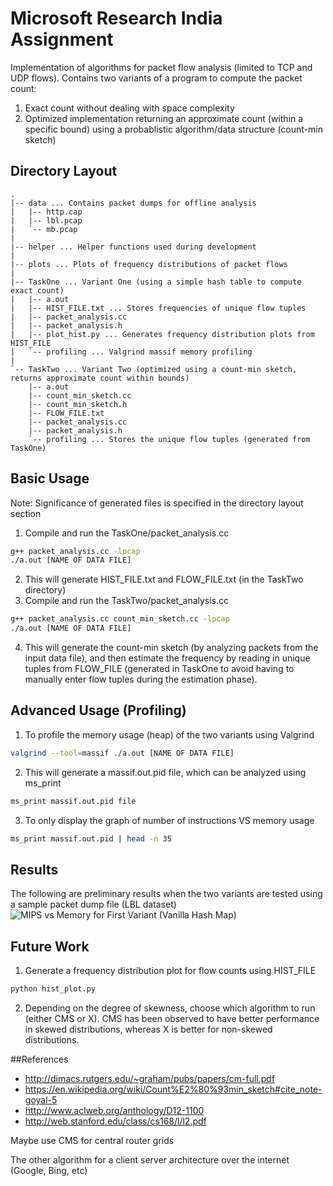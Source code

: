 # Microsoft Research India Assignment

Implementation of algorithms for packet flow analysis (limited to TCP and UDP flows).
Contains two variants of a program to compute the packet count:
1. Exact count without dealing with space complexity
2. Optimized implementation returning an approximate count (within a specific bound) using a probablistic algorithm/data structure (count-min sketch)


## Directory Layout
```
.
|-- data ... Contains packet dumps for offline analysis
|   |-- http.cap
|   |-- lbl.pcap
|   `-- mb.pcap
|
|-- helper ... Helper functions used during development
|   
|-- plots ... Plots of frequency distributions of packet flows
|   
|-- TaskOne ... Variant One (using a simple hash table to compute exact count)
|   |-- a.out
|   |-- HIST_FILE.txt ... Stores frequencies of unique flow tuples
|   |-- packet_analysis.cc
|   |-- packet_analysis.h
|   |-- plot_hist.py ... Generates frequency distribution plots from HIST_FILE
|   `-- profiling ... Valgrind massif memory profiling
|
`-- TaskTwo ... Variant Two (optimized using a count-min sketch, returns approximate count within bounds)
    |-- a.out
    |-- count_min_sketch.cc
    |-- count_min_sketch.h
    |-- FLOW_FILE.txt
    |-- packet_analysis.cc
    |-- packet_analysis.h
    `-- profiling ... Stores the unique flow tuples (generated from TaskOne)
```
## Basic Usage
Note: Significance of generated files is specified in the directory layout section
1. Compile and run the TaskOne/packet_analysis.cc
```Bash
g++ packet_analysis.cc -lpcap
./a.out [NAME OF DATA FILE]
```
2. This will generate HIST_FILE.txt and FLOW_FILE.txt (in the TaskTwo directory)
3. Compile and run the TaskTwo/packet_analysis.cc
```Bash
g++ packet_analysis.cc count_min_sketch.cc -lpcap
./a.out [NAME OF DATA FILE]
```
4. This will generate the count-min sketch (by analyzing packets from the input data file), and then estimate the frequency by reading in unique tuples from FLOW_FILE (generated in TaskOne to avoid having to manually enter flow tuples during the estimation phase).

## Advanced Usage (Profiling)
1. To profile the memory usage (heap) of the two variants using Valgrind
```Bash
valgrind --tool=massif ./a.out [NAME OF DATA FILE]
```
2. This will generate a massif.out.pid file, which can be analyzed using ms_print
```Bash
ms_print massif.out.pid file
```
3. To only display the graph of number of instructions VS memory usage
```Bash
ms_print massif.out.pid | head -n 35
```

## Results
The following are preliminary results when the two variants are tested using a sample packet dump file (LBL dataset)
![MIPS vs Memory for First Variant (Vanilla Hash Map)](https://raw.github.com/bhaprayan/PacketFlowAnalysis/assets/img/TaskOne_LBL_Profiling.png)

## Future Work
1. Generate a frequency distribution plot for flow counts using HIST_FILE
```Bash
python hist_plot.py
```
2. Depending on the degree of skewness, choose which algorithm to run (either CMS or X). CMS has been observed to have better performance in skewed distributions, whereas X is better for non-skewed distributions.

##References
* http://dimacs.rutgers.edu/~graham/pubs/papers/cm-full.pdf
* https://en.wikipedia.org/wiki/Count%E2%80%93min_sketch#cite_note-goyal-5
* http://www.aclweb.org/anthology/D12-1100
* http://web.stanford.edu/class/cs168/l/l2.pdf


Maybe use CMS for central router grids

The other algorithm for a client server architecture over the internet (Google, Bing, etc)
